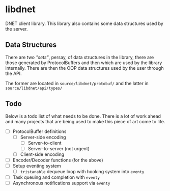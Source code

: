 libdnet
=======

DNET client library. This library also contains some data structures used by the server.

## Data Structures

There are two _"sets"_, persay, of data structures in the library, there are those generated by ProtocolBuffers and then which are used by the library internally. There are then the OOP data structures used by the user through the API.

The former are located in `source/libdnet/protobuf/` and the latter in `source/libdnet/api/types/`

## Todo

Below is a todo list of what needs to be done. There is a lot of work ahead and many projects that are being used to make this piece of art come to life.

- [ ] ProtocolBuffer definitions
    - [ ] Server-side encoding
        - [ ] Server-to-client
        - [ ] Server-to-server (not urgent)
    - [ ] Client-side encoding
- [ ] Encoder/Decoder functions (for the above)
- [ ] Setup eventing system
    - [ ] `tristanable` dequeue loop with hooking system into `eventy`
- [ ] Task queuing and completion with `eventy`
- [ ] Asynchronous notifications support via `eventy`